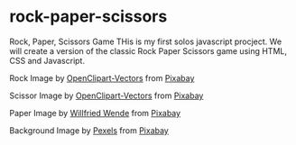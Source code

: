 # rock-paper-scissors
Rock, Paper, Scissors Game
THis is my first solos javascript procject. We will create a version of the classic Rock Paper Scissors game using HTML, CSS and Javascript.

Rock Image by <a href="https://pixabay.com/users/openclipart-vectors-30363/?utm_source=link-attribution&utm_medium=referral&utm_campaign=image&utm_content=576669">OpenClipart-Vectors</a> from <a href="https://pixabay.com//?utm_source=link-attribution&utm_medium=referral&utm_campaign=image&utm_content=576669">Pixabay</a>

Scissor Image by <a href="https://pixabay.com/users/openclipart-vectors-30363/?utm_source=link-attribution&utm_medium=referral&utm_campaign=image&utm_content=1297454">OpenClipart-Vectors</a> from <a href="https://pixabay.com//?utm_source=link-attribution&utm_medium=referral&utm_campaign=image&utm_content=1297454">Pixabay</a>

Paper Image by <a href="https://pixabay.com/users/fotoblend-87167/?utm_source=link-attribution&utm_medium=referral&utm_campaign=image&utm_content=1763262">Willfried Wende</a> from <a href="https://pixabay.com//?utm_source=link-attribution&utm_medium=referral&utm_campaign=image&utm_content=1763262">Pixabay</a>

Background Image by <a href="https://pixabay.com/users/pexels-2286921/?utm_source=link-attribution&utm_medium=referral&utm_campaign=image&utm_content=1850424">Pexels</a> from <a href="https://pixabay.com//?utm_source=link-attribution&utm_medium=referral&utm_campaign=image&utm_content=1850424">Pixabay</a>